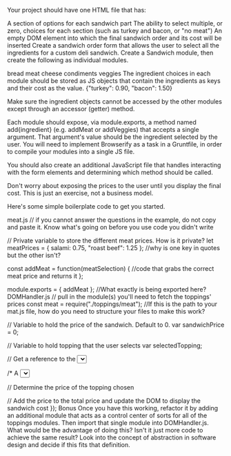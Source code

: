 Your project should have one HTML file that has:

A section of options for each sandwich part
The ability to select multiple, or zero, choices for each section (such as turkey and bacon, or "no meat")
An empty DOM element into which the final sandwich order and its cost will be inserted
Create a sandwich order form that allows the user to select all the ingredients for a custom deli sandwich. Create a Sandwich module, then create the following as individual modules.

bread
meat
cheese
condiments
veggies
The ingredient choices in each module should be stored as JS objects that contain the ingredients as keys and their cost as the value. {"turkey": 0.90, "bacon": 1.50}

Make sure the ingredient objects cannot be accessed by the other modules except through an accessor (getter) method.

Each module should expose, via module.exports, a method named add{ingredient} (e.g. addMeat or addVeggies) that accepts a single argument. That argument's value should be the ingredient selected by the user. You will need to implement Browserify as a task in a Gruntfile, in order to compile your modules into a single JS file.

You should also create an additional JavaScript file that handles interacting with the form elements and determining which method should be called.

Don't worry about exposing the prices to the user until you display the final cost. This is just an exercise, not a business model.

Here's some simple boilerplate code to get you started.

meat.js
// if you cannot answer the questions in the example, do not copy and paste it. Know what's going on before you use code you didn't write

// Private variable to store the different meat prices. How is it private?
let meatPrices = { salami: 0.75, "roast beef": 1.25 }; //why is one key in quotes but the other isn't?

const addMeat = function(meatSelection) {
  //code that grabs the correct meat price and returns it
};

module.exports = { addMeat }; //What exactly is being exported here?
DOMHandler.js
// pull in the module(s) you'll need to fetch the toppings' prices
const meat = require("./toppings/meat"); //If this is the path to your mat.js file, how do you need to structure your files to make this work?

// Variable to hold the price of the sandwich. Default to 0.
var sandwichPrice = 0;

// Variable to hold topping that the user selects
var selectedTopping;

// Get a reference to the <select> element that has all the meat options
var meatChooser = document.getElementById("meat-chooser");

/*
  A <select> element broadcasts a change event, so you listen for it
  and get the value of the topping from your augmented IIFE
*/
meatChooser.addEventListener("change", function(event) {
  // Get the value chosen from the DOM
  selectedTopping = event.target.value;

  // Determine the price of the topping chosen

  // Add the price to the total price and update the DOM to display the sandwich cost
});
Bonus
Once you have this working, refactor it by adding an additional module that acts as a control center of sorts for all of the toppings modules. Then import that single module into DOMHandler.js. What would be the advantage of doing this? Isn't it just more code to achieve the same result? Look into the concept of abstraction in software design and decide if this fits that definition.